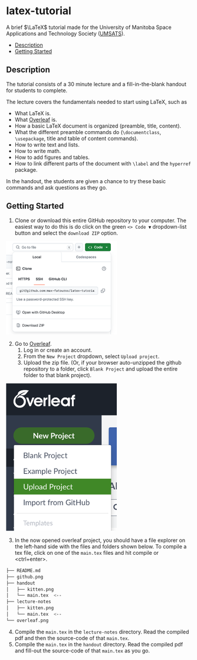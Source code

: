 # latex-tutorial

A brief $\LaTeX$ tutorial made for the University of Manitoba Space Applications and Technology Society ([UMSATS](http://www.umsats.ca/)).

<!-- toc -->

- [Description](#description)
- [Getting Started](#getting-started)

<!-- tocstop -->

## Description
The tutorial consists of a 30 minute lecture and a fill-in-the-blank handout for students to complete.

The lecture covers the fundamentals needed to start using LaTeX, such as
* What LaTeX is.
* What [Overleaf](https://www.overleaf.com/) is.
* How a basic LaTeX document is organized (preamble, title, content).
* What the different preamble commands do (`\documentclass`, `\usepackage`, title and table of content commands).
* How to write text and lists.
* How to write math.
* How to add figures and tables.
* How to link different parts of the document with `\label` and the `hyperref` package. 

In the handout, the students are given a chance to try these basic commands and ask questions as they go.

## Getting Started
1. Clone or download this entire GitHub repository to your computer. The easiest way to do this is do click on the green `<> Code ▼` dropdown-list button and select the `download ZIP` option.

<img src="github.png" alt="image" width="300" height="auto">

2. Go to [Overleaf](https://www.overleaf.com/).
   1. Log in or create an account.
   2. From the `New Project` dropdown, select `Upload project`.
   3. Upload the zip file. (Or, if your browser auto-unzipped the github repository to a folder, click `Blank Project` and upload the entire folder to that blank project).

<img src="overleaf.png" alt="image" width="300" height="auto">

3. In the now opened overleaf project, you should have a file explorer on the left-hand side with the files and folders shown below. To compile a tex file, click on one of the `main.tex` files and hit compile or <ctrl+enter>.

```bash
├── README.md
├── github.png
├── handout
│   ├── kitten.png
│   └── main.tex  <--
├── lecture-notes
│   ├── kitten.png
│   └── main.tex  <--
└── overleaf.png
```

4. Compile the `main.tex` in the `lecture-notes` directory. Read the compiled pdf and then the source-code of that `main.tex`.
5. Compile the `main.tex` in the `handout` directory. Read the compiled pdf and fill-out the source-code of that `main.tex` as you go.